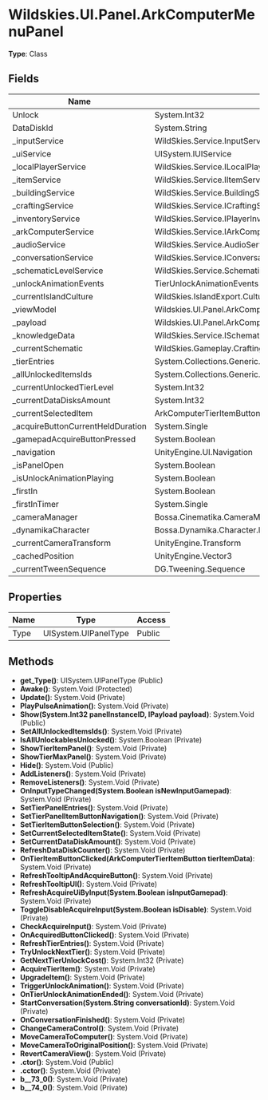 ﻿# Wildskies.UI.Panel.ArkComputerMenuPanel

**Type**: Class

## Fields

| Name | Type | Access |
|------|------|--------|
| Unlock | System.Int32 | Private |
| DataDiskId | System.String | Private |
| _inputService | WildSkies.Service.InputService | Private |
| _uiService | UISystem.IUIService | Private |
| _localPlayerService | WildSkies.Service.ILocalPlayerService | Private |
| _itemService | WildSkies.Service.IItemService | Private |
| _buildingService | WildSkies.Service.BuildingService | Private |
| _craftingService | WildSkies.Service.ICraftingService | Private |
| _inventoryService | WildSkies.Service.IPlayerInventoryService | Private |
| _arkComputerService | WildSkies.Service.IArkComputerService | Private |
| _audioService | WildSkies.Service.AudioService | Private |
| _conversationService | WildSkies.Service.IConversationService | Private |
| _schematicLevelService | WildSkies.Service.SchematicLevelService.ISchematicLevelService | Private |
| _unlockAnimationEvents | TierUnlockAnimationEvents | Private |
| _currentIslandCulture | WildSkies.IslandExport.Culture | Private |
| _viewModel | Wildskies.UI.Panel.ArkComputerMenuPanelViewModel | Private |
| _payload | Wildskies.UI.Panel.ArkComputerMenuPanelPayload | Private |
| _knowledgeData | WildSkies.Service.ISchematicKnowledgeData | Private |
| _currentSchematic | WildSkies.Gameplay.Crafting.CraftableItemBlueprint | Private |
| _tierEntries | System.Collections.Generic.List`1<ArkComputerTierEntry> | Private |
| _allUnlockedItemsIds | System.Collections.Generic.List`1<System.String> | Private |
| _currentUnlockedTierLevel | System.Int32 | Private |
| _currentDataDisksAmount | System.Int32 | Private |
| _currentSelectedItem | ArkComputerTierItemButton | Private |
| _acquireButtonCurrentHeldDuration | System.Single | Private |
| _gamepadAcquireButtonPressed | System.Boolean | Private |
| _navigation | UnityEngine.UI.Navigation | Private |
| _isPanelOpen | System.Boolean | Private |
| _isUnlockAnimationPlaying | System.Boolean | Private |
| _firstIn | System.Boolean | Private |
| _firstInTimer | System.Single | Private |
| _cameraManager | Bossa.Cinematika.CameraManager | Private |
| _dynamikaCharacter | Bossa.Dynamika.Character.DynamikaCharacter | Private |
| _currentCameraTransform | UnityEngine.Transform | Private |
| _cachedPosition | UnityEngine.Vector3 | Private |
| _currentTweenSequence | DG.Tweening.Sequence | Private |

## Properties

| Name | Type | Access |
|------|------|--------|
| Type | UISystem.UIPanelType | Public |

## Methods

- **get_Type()**: UISystem.UIPanelType (Public)
- **Awake()**: System.Void (Protected)
- **Update()**: System.Void (Private)
- **PlayPulseAnimation()**: System.Void (Private)
- **Show(System.Int32 panelInstanceID, IPayload payload)**: System.Void (Public)
- **SetAllUnlockedItemsIds()**: System.Void (Private)
- **IsAllUnlockablesUnlocked()**: System.Boolean (Private)
- **ShowTierItemPanel()**: System.Void (Private)
- **ShowTierMaxPanel()**: System.Void (Private)
- **Hide()**: System.Void (Public)
- **AddListeners()**: System.Void (Private)
- **RemoveListeners()**: System.Void (Private)
- **OnInputTypeChanged(System.Boolean isNewInputGamepad)**: System.Void (Private)
- **SetTierPanelEntries()**: System.Void (Private)
- **SetTierPanelItemButtonNavigation()**: System.Void (Private)
- **SetTierItemButtonSelection()**: System.Void (Private)
- **SetCurrentSelectedItemState()**: System.Void (Private)
- **SetCurrentDataDiskAmount()**: System.Void (Private)
- **RefreshDataDiskCounter()**: System.Void (Private)
- **OnTierItemButtonClicked(ArkComputerTierItemButton tierItemData)**: System.Void (Private)
- **RefreshTooltipAndAcquireButton()**: System.Void (Private)
- **RefreshTooltipUI()**: System.Void (Private)
- **RefreshAcquireUiByInput(System.Boolean isInputGamepad)**: System.Void (Private)
- **ToggleDisableAcquireInput(System.Boolean isDisable)**: System.Void (Private)
- **CheckAcquireInput()**: System.Void (Private)
- **OnAcquiredButtonClicked()**: System.Void (Private)
- **RefreshTierEntries()**: System.Void (Private)
- **TryUnlockNextTier()**: System.Void (Private)
- **GetNextTierUnlockCost()**: System.Int32 (Private)
- **AcquireTierItem()**: System.Void (Private)
- **UpgradeItem()**: System.Void (Private)
- **TriggerUnlockAnimation()**: System.Void (Private)
- **OnTierUnlockAnimationEnded()**: System.Void (Private)
- **StartConversation(System.String conversationId)**: System.Void (Private)
- **OnConversationFinished()**: System.Void (Private)
- **ChangeCameraControl()**: System.Void (Private)
- **MoveCameraToComputer()**: System.Void (Private)
- **MoveCameraToOriginalPosition()**: System.Void (Private)
- **RevertCameraView()**: System.Void (Private)
- **.ctor()**: System.Void (Public)
- **.cctor()**: System.Void (Private)
- **<MoveCameraToComputer>b__73_0()**: System.Void (Private)
- **<MoveCameraToOriginalPosition>b__74_0()**: System.Void (Private)


